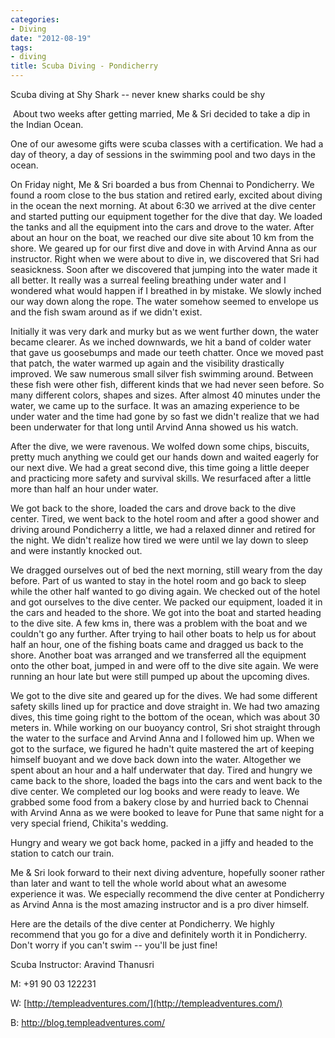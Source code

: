 ```yaml
---
categories:
- Diving
date: "2012-08-19"
tags:
- diving
title: Scuba Diving - Pondicherry
---
```


Scuba diving at Shy Shark -- never knew sharks could be shy

 About two weeks after getting married, Me & Sri decided to take a dip in the Indian Ocean.

One of our awesome gifts were scuba classes with a certification. We had a day of theory, a day of sessions in the swimming pool and two days in the ocean.

On Friday night, Me & Sri boarded a bus from Chennai to Pondicherry. We found a room close to the bus station and retired early, excited about diving in the ocean the next morning. At about 6:30 we arrived at the dive center and started putting our equipment together for the dive that day. We loaded the tanks and all the equipment into the cars and drove to the water. After about an hour on the boat, we reached our dive site about 10 km from the shore. We geared up for our first dive and dove in with Arvind Anna as our instructor. Right when we were about to dive in, we discovered that Sri had seasickness. Soon after we discovered that jumping into the water made it all better. It really was a surreal feeling breathing under water and I wondered what would happen if I breathed in by mistake. We slowly inched our way down along the rope. The water somehow seemed to envelope us and the fish swam around as if we didn't exist.

Initially it was very dark and murky but as we went further down, the water became clearer. As we inched downwards, we hit a band of colder water that gave us goosebumps and made our teeth chatter. Once we moved past that patch, the water warmed up again and the visibility drastically improved. We saw numerous small silver fish swimming around. Between these fish were other fish, different kinds that we had never seen before. So many different colors, shapes and sizes. After almost 40 minutes under the water, we came up to the surface. It was an amazing experience to be under water and the time had gone by so fast we didn't realize that we had been underwater for that long until Arvind Anna showed us his watch.

After the dive, we were ravenous. We wolfed down some chips, biscuits, pretty much anything we could get our hands down and waited eagerly for our next dive. We had a great second dive, this time going a little deeper and practicing more safety and survival skills. We resurfaced after a little more than half an hour under water.

We got back to the shore, loaded the cars and drove back to the dive center. Tired, we went back to the hotel room and after a good shower and driving around Pondicherry a little, we had a relaxed dinner and retired for the night. We didn't realize how tired we were until we lay down to sleep and were instantly knocked out.

We dragged ourselves out of bed the next morning, still weary from the day before. Part of us wanted to stay in the hotel room and go back to sleep while the other half wanted to go diving again. We checked out of the hotel and got ourselves to the dive center. We packed our equipment, loaded it in the cars and headed to the shore. We got into the boat and started heading to the dive site. A few kms in, there was a problem with the boat and we couldn't go any further. After trying to hail other boats to help us for about half an hour, one of the fishing boats came and dragged us back to the shore. Another boat was arranged and we transferred all the equipment onto the other boat, jumped in and were off to the dive site again. We were running an hour late but were still pumped up about the upcoming dives.

We got to the dive site and geared up for the dives. We had some different safety skills lined up for practice and dove straight in. We had two amazing dives, this time going right to the bottom of the ocean, which was about 30 meters in. While working on our buoyancy control, Sri shot straight through the water to the surface and Arvind Anna and I followed him up. When we got to the surface, we figured he hadn't quite mastered the art of keeping himself buoyant and we dove back down into the water. Altogether we spent about an hour and a half underwater that day. Tired and hungry we came back to the shore, loaded the bags into the cars and went back to the dive center. We completed our log books and were ready to leave. We grabbed some food from a bakery close by and hurried back to Chennai with Arvind Anna as we were booked to leave for Pune that same night for a very special friend, Chikita's wedding.

Hungry and weary we got back home, packed in a jiffy and headed to the station to catch our train.

Me & Sri look forward to their next diving adventure, hopefully sooner rather than later and want to tell the whole world about what an awesome experience it was. We especially recommend the dive center at Pondicherry as Arvind Anna is the most amazing instructor and is a pro diver himself.

Here are the details of the dive center at Pondicherry. We highly recommend that you go for a dive and definitely worth it in Pondicherry. Don't worry if you can't swim -- you'll be just fine!

Scuba Instructor: Aravind Thanusri

M: +91 90 03 122231

W: [http://templeadventures.com/](http://templeadventures.com/)

B: http://blog.templeadventures.com/
